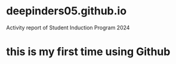 # deepinders05.github.io
Activity report of Student Induction Program 2024 

<!DOCTYPE html>
<html lang="en">
<head>
    <meta charset="UTF-8">
    <meta name="viewport" content="width=device-width, initial-scale=1.0">
    <title>Github</title>
</head>
<body>
    <h1>this is my first time using Github</h1>
</body>
</html>
